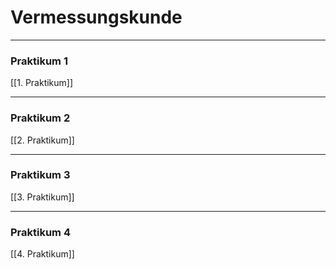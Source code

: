 # Vermessungskunde 

---

### Praktikum 1

[[1. Praktikum]]

---

### Praktikum 2

[[2. Praktikum]]

---
### Praktikum 3
[[3. Praktikum]]

---

### Praktikum 4
[[4. Praktikum]]